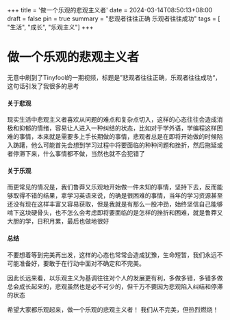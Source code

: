 +++
title = '做一个乐观的悲观主义者'
date = 2024-03-14T08:50:13+08:00
draft = false
pin = true
summary = "悲观者往往正确 乐观者往往成功"
tags = [ "生活", "成长", "乐观主义"]
+++

# 做一个乐观的悲观主义者
无意中刷到了Tinyfool的一期视频，标题是”悲观者往往正确，乐观者往往成功“，这句话引发了我很多的思考

#### 关于悲观
现实生活中悲观主义者喜欢从问题的难点和复杂点切入，这样的心态往往会造成消极和抑郁的情绪，容易让人进入一种纠结的状态，比如对于学外语，学编程这样困难的事情，本来就是需要多上手长期做的事情，悲观者总是在即将开始做的时候陷入踌躇，他么可能首先会想到学习过程中将要面临的种种问题和挫折，然后拖延或者停滞下来，什么事情都不做，当然也就不会犯错了

#### 关于乐观
而更常见的情况是，我们鲁莽又乐观地开始做一件未知的事情，坚持下去，反而能够取得不错的结果，拿学习英语来说，的确是很困难的事情，当年的学习资源甚至还没有现在这样丰富又容易获取，但是我就是有那么一股冲劲，始终坚信自己能够啃下这块硬骨头，也不怎么会考虑即将要面临的是怎样的挫折和困难，就是鲁莽又大胆的学，日积月累，最后也做地很好

#### 总结

不要想着等到完美再出发，这样的心态也常常会造成犹豫，生命短暂，我们永远不可能准备好，要敢于在行动中面对不确定和不完美。

因此长远来看，以乐观主义为基调往往对个人的发展更有利，多做多错，多错多做总会成长起来的，悲观虽然也是必不可少的，但千万不要因为悲观陷入纠结和停滞的状态

希望大家都乐观起来，做一个乐观的悲观主义者！
我们从不完美，但热烈燃烧！